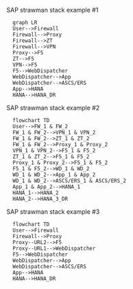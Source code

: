 
SAP strawman stack example #1

```mermaid
  graph LR
  User-->Firewall
  Firewall-->Proxy
  Firewall-->ZT
  Firewall-->VPN
  Proxy-->F5
  ZT-->F5
  VPN-->F5
  F5-->WebDispatcher
  WebDispatcher-->App
  WebDispatcher-->ASCS/ERS
  App-->HANA
  HANA-->HANA_DR
```

SAP strawman stack example #2

```mermaid
  flowchart TD
  User-->FW_1 & FW_2
  FW_1 & FW_2-->VPN_1 & VPN_2
  FW_1 & FW_2-->ZT_1 & ZT_2
  FW_1 & FW_2-->Proxy_1 & Proxy_2
  VPN_1 & VPN_2-->F5_1 & F5_2
  ZT_1 & ZT_2-->F5_1 & F5_2
  Proxy_1 & Proxy_2-->F5_1 & F5_2
  F5_1 & F5_2-->WD_1 & WD_2
  WD_1 & WD_2-->App_1 & App_2
  WD_1 & WD_2-->ASCS/ERS_1 & ASCS/ERS_2
  App_1 & App_2-->HANA_1
  HANA_1-->HANA_2
  HANA_2-->HANA_3_DR
```

SAP strawman stack example #3

```mermaid
  flowchart TD
  User-->Firewall
  Firewall-->Proxy
  Proxy--URL2-->F5
  Proxy--URL1-->WebDispatcher
  F5-->WebDispatcher
  WebDispatcher-->App
  WebDispatcher-->ASCS/ERS
  App-->HANA
  HANA-->HANA_DR
```
